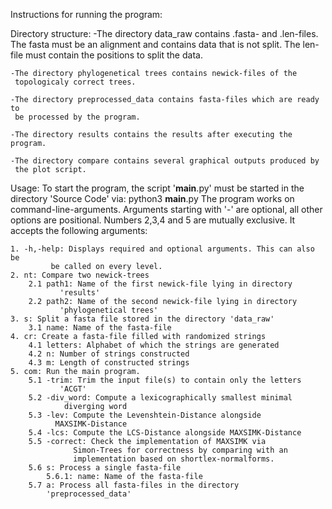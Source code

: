 Instructions for running the program:

Directory structure:
	-The directory data_raw contains .fasta- and .len-files. The fasta must
	 be an alignment and contains data that is not split. The len-file must 
	 contain the positions to split the data.
	 
	-The directory phylogenetical trees contains newick-files of the
	 topologicaly correct trees.
	
	-The directory preprocessed_data contains fasta-files which are ready to
	 be processed by the program.
	 
	-The directory results contains the results after executing the program.
	
	-The directory compare contains several graphical outputs produced by
	 the plot script.
	 
Usage:
	To start the program, the script '__main__.py' must be started in the 
	directory 'Source Code' via: python3 __main__.py
	The program works on command-line-arguments. Arguments starting with '-'
	are optional, all other options are positional. Numbers 2,3,4 and 5 are 
	mutually exclusive.
	It accepts the following arguments:
	
	1. -h,-help: Displays required and optional arguments. This can also be
		     be called on every level.
	2. nt: Compare two newick-trees
		2.1 path1: Name of the first newick-file lying in directory 
			   'results'
		2.2 path2: Name of the second newick-file lying in directory
			   'phylogenetical trees'
	3. s: Split a fasta file stored in the directory 'data_raw'
		3.1 name: Name of the fasta-file
	4. cr: Create a fasta-file filled with randomized strings
		4.1 letters: Alphabet of which the strings are generated
		4.2 n: Number of strings constructed
		4.3 m: Length of constructed strings
	5. com: Run the main program.
		5.1 -trim: Trim the input file(s) to contain only the letters
			   'ACGT'
		5.2 -div_word: Compute a lexicographically smallest minimal
				diverging word
		5.3 -lev: Compute the Levenshtein-Distance alongside 
			  MAXSIMK-Distance
		5.4 -lcs: Compute the LCS-Distance alongside MAXSIMK-Distance
		5.5 -correct: Check the implementation of MAXSIMK via 
			      Simon-Trees for correctness by comparing with an
			      implementation based on shortlex-normalforms.
		5.6 s: Process a single fasta-file
			5.6.1: name: Name of the fasta-file
		5.7 a: Process all fasta-files in the directory 
			'preprocessed_data'
